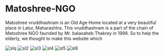 # Matoshree-NGO
Matoshree vruddhashram is an Old Age Home located at a very beautiful place in Latur, Maharashtra.
This vruddhashram is a part of the chain of Matoshree NGO faunded by Mr. balasaheb Thakrey in 1998. 
So to help the elderly, we thought to make this website which

![slq](https://user-images.githubusercontent.com/59758205/91667231-8e790c80-eb20-11ea-8a00-843bf0bcfef5.PNG)
![sl2](https://user-images.githubusercontent.com/59758205/91667233-95078400-eb20-11ea-84f6-69bbd2401230.PNG)
![sl3](https://user-images.githubusercontent.com/59758205/91667218-71443e00-eb20-11ea-9e75-c13697511507.PNG)
![sl4](https://user-images.githubusercontent.com/59758205/91667222-7903e280-eb20-11ea-8d07-b1cc4986f9c3.PNG)
![sl5](https://user-images.githubusercontent.com/59758205/91667225-80c38700-eb20-11ea-8d01-af8ed32ef527.PNG)
![sl6](https://user-images.githubusercontent.com/59758205/91667227-891bc200-eb20-11ea-8b01-24ad018412e3.PNG)
